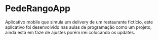 # PedeRangoApp
Aplicativo mobile que simula um delivery de um restaurante fictício, este aplicativo foi desenvolvido nas aulas de programação como um projeto, ainda está em faze de ajustes porém irei colocando os updates.
